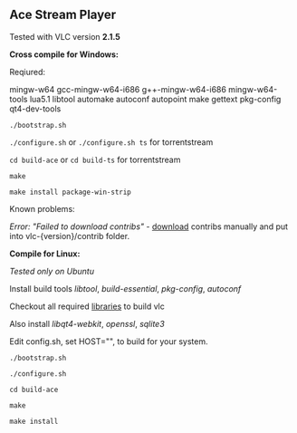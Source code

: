 Ace Stream Player
-----------------

Tested with VLC version **2.1.5**

**Cross compile for Windows:**

Reqiured:

mingw-w64 gcc-mingw-w64-i686 g++-mingw-w64-i686 mingw-w64-tools lua5.1 libtool automake autoconf autopoint make gettext pkg-config qt4-dev-tools

`./bootstrap.sh`

`./configure.sh` or `./configure.sh ts` for torrentstream

`cd build-ace` or `cd build-ts` for torrentstream

`make`

`make install package-win-strip`

Known problems:

*Error: "Failed to download contribs"* - [download] contribs manually and put into vlc-{version}/contrib folder.

**Compile for Linux:** 

*Tested only on Ubuntu*

Install build tools *libtool*, *build-essential*, *pkg-config*, *autoconf*

Checkout all required [libraries] to build vlc

Also install *libqt4-webkit*, *openssl*, *sqlite3*

Edit config.sh, set HOST="", to build for your system.

`./bootstrap.sh`

`./configure.sh`

`cd build-ace`

`make`

`make install`

[download]:https://bitbucket.org/AceStream/acestreamplayer/downloads/i686-w64-mingw32.tar.gz
[libraries]:https://wiki.videolan.org/Contrib_Status/
